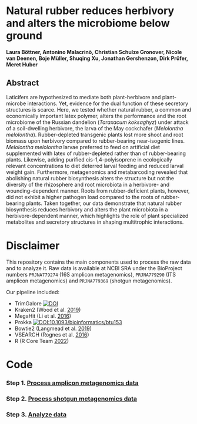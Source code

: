 # Natural rubber reduces herbivory and alters the microbiome below ground 

**Laura Böttner, Antonino Malacrinò, Christian Schulze Gronover, Nicole van Deenen, Boje Müller, Shuqing Xu, Jonathan Gershenzon, Dirk Prüfer, Meret Huber**

## Abstract
Laticifers are hypothesized to mediate both plant-herbivore and plant-microbe interactions. Yet, evidence for the dual function of these secretory structures is scarce. Here, we tested whether natural rubber, a common and economically important latex polymer, alters the performance and the root microbiome of the Russian dandelion (*Taraxacum koksaghyz*) under attack of a soil-dwelling herbivore, the larva of the May cockchafer (*Melolontha melolontha*). Rubber-depleted transgenic plants lost more shoot and root biomass upon herbivory compared to rubber-bearing near-isogenic lines. *Melolontha melolontha* larvae preferred to feed on artificial diet supplemented with latex of rubber-depleted rather than of rubber-bearing plants. Likewise, adding purified cis-1,4-polyisoprene in ecologically relevant concentrations to diet deterred larval feeding and reduced larval weight gain. Furthermore, metagenomics and metabarcoding revealed that abolishing natural rubber biosynthesis alters the structure but not the diversity of the rhizosphere and root microbiota in a herbivore- and wounding-dependent manner. Roots from rubber-deficient plants, however, did not exhibit a higher pathogen load compared to the roots of rubber-bearing plants. Taken together, our data demonstrate that natural rubber biosynthesis reduces herbivory and alters the plant microbiota in a herbivore-dependent manner, which highlights the role of plant specialized metabolites and secretory structures in shaping multitrophic interactions.

# Disclaimer

This repository contains the main components used to process the raw data and to analyze it. Raw data is available at NCBI SRA under the BioProject numbers `PRJNA779274` (16S amplicon metagenomics), `PRJNA779290` (ITS amplicon metagenomics) and `PRJNA779369` (shotgun metagenomics).

Our pipeline included:
* TrimGalore [![DOI](https://zenodo.org/badge/DOI/10.5281/zenodo.5127899.svg)](https://doi.org/10.5281/zenodo.5127899)
* Kraken2 (Wood et al. [2019](https://genomebiology.biomedcentral.com/articles/10.1186/s13059-019-1891-0))
* MegaHit (Li et al. [2016](https://www.sciencedirect.com/science/article/abs/pii/S1046202315301183?via%3Dihub))
* Prokka [![DOI:10.1093/bioinformatics/btu153](https://zenodo.org/badge/DOI/10.1093/bioinformatics/btu153.svg)](https://doi.org/10.1093/bioinformatics/btu153)
* Bowtie2 (Langmead et al. [2019](https://academic.oup.com/bioinformatics/article/35/3/421/5055585))
* VSEARCH (Rognes et al. [2016](https://peerj.com/articles/2584/))
* R  (R Core Team [2022](https://www.R-project.org/))

# Code

### **Step 1.** [Process amplicon metagenomics data](/amplicon/process_data.md)

### **Step 2.** [Process shotgun metagenomics data](/shotgun/process_data.md)

### **Step 3.** [Analyze data](/data_analysis/data_analysis.md)
